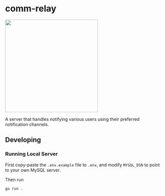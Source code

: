 # comm-relay

<img src=https://i.imgur.com/4csVefQ.png width=300 />

A server that handles notifying various users using their preferred notification channels.

## Developing

### Running Local Server

First copy-paste the `.env.example` file to `.env`, and modify `MYSQL_DSN` to point to your own MySQL server.

Then run

```bash
go run .
```

